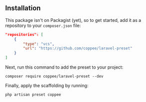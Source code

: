 ## Installation

This package isn't on Packagist (yet), so to get started, add it as a repository to your `composer.json` file:

```json
"repositories": [
    {
        "type": "vcs",
        "url": "https://github.com/coppee/laravel-preset"
    }
]
```

Next, run this command to add the preset to your project:

```
composer require coppee/laravel-preset --dev
```

Finally, apply the scaffolding by running:

```
php artisan preset coppee
```
